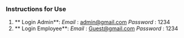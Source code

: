 
### Instructions for Use

1. ** Login Admin**: *Email* :  admin@gmail.com   *Password* : 1234
2. ** Login Employee**: *Email* :  Guest@gmail.com   *Password* : 1234
   
